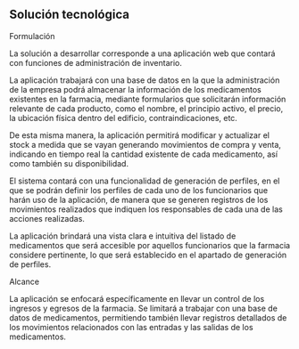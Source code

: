 Solución tecnológica
--------------

Formulación

La solución a desarrollar corresponde a una aplicación web que contará con funciones de administración de inventario.

La aplicación trabajará con una base de datos en la que la administración de la empresa podrá almacenar la información de los medicamentos existentes en la farmacia, mediante formularios que solicitarán información relevante de cada producto, como el nombre, el principio activo, el precio, la ubicación física dentro del edificio, contraindicaciones, etc.

De esta misma manera, la aplicación permitirá modificar y actualizar el stock a medida que se vayan generando movimientos de compra y venta, indicando en tiempo real la cantidad existente de cada medicamento, así como también su disponibilidad.


El sistema contará con una funcionalidad de generación de perfiles, en el que se podrán definir los perfiles de cada uno de los funcionarios que harán uso de la aplicación, de manera que se generen registros de los movimientos realizados que indiquen los responsables de cada una de las acciones realizadas.

La aplicación brindará una vista clara e intuitiva del listado de medicamentos que será accesible por aquellos funcionarios que la farmacia considere pertinente, lo que será establecido en el apartado de generación de perfiles.





Alcance


La aplicación se enfocará específicamente en llevar un control de los ingresos y egresos de la farmacia. Se limitará a trabajar con una base de datos de medicamentos, permitiendo también llevar registros detallados de los movimientos relacionados con las entradas y las salidas de los medicamentos.
